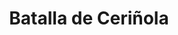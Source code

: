 ﻿---
title: "Batalla de Ceriñola"
permalink: periodes_254.html
layout: periode
dataInici: 1503-04-28
sidebar: periodes
pares:
  - 329:
    title: "Guerra de Nápoles"
    dataInici: "(1501)"
    dataFi: "(1504)"

fills:
jocsPrincipals:
jocsEscenaris:
jocsEpoca:
  - title: "Ancient Battles Deluxe Expansion Kit 3: Strange Ordnance"
    bggId: 42337
    escenari: "Cerignola"

  - title: "Arquebus"
    bggId: 198087
    escenari: "Cerignola"

  - title: "Crossbows and Cannon II"
    bggId: 7141
    escenari: "Cerignola"
    dataInici: 
    dataFi: 

jocsEpocaEscenaris:
---
